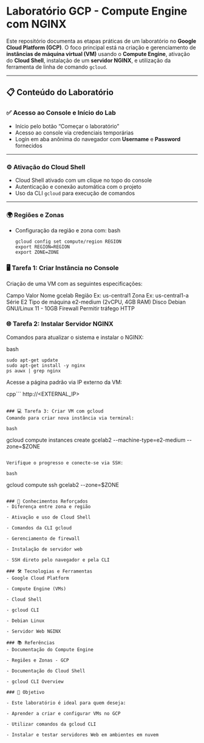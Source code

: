# Laboratório GCP - Compute Engine com NGINX

Este repositório documenta as etapas práticas de um laboratório no **Google Cloud Platform (GCP)**. O foco principal está na criação e gerenciamento de **instâncias de máquina virtual (VM)** usando o **Compute Engine**, ativação do **Cloud Shell**, instalação de um **servidor NGINX**, e utilização da ferramenta de linha de comando `gcloud`.

---

## 📋 Conteúdo do Laboratório

### ✅ Acesso ao Console e Início do Lab

- Início pelo botão “Começar o laboratório”
- Acesso ao console via credenciais temporárias
- Login em aba anônima do navegador com **Username** e **Password** fornecidos

---

### ⚙️ Ativação do Cloud Shell

- Cloud Shell ativado com um clique no topo do console
- Autenticação e conexão automática com o projeto
- Uso da CLI `gcloud` para execução de comandos

---

### 🌍 Regiões e Zonas

- Configuração da região e zona com:
bash
  ```
  gcloud config set compute/region REGION
  export REGION=REGION
  export ZONE=ZONE
  ```


### 🖥️ Tarefa 1: Criar Instância no Console
Criação de uma VM com as seguintes especificações:

Campo	Valor
Nome	gcelab
Região	Ex: us-central1
Zona	Ex: us-central1-a
Série	E2
Tipo de máquina	e2-medium (2vCPU, 4GB RAM)
Disco	Debian GNU/Linux 11 - 10GB
Firewall	Permitir tráfego HTTP

### 🌐 Tarefa 2: Instalar Servidor NGINX
Comandos para atualizar o sistema e instalar o NGINX:

bash
```
sudo apt-get update
sudo apt-get install -y nginx
ps auwx | grep nginx
```

Acesse a página padrão via IP externo da VM:

cpp```
http://<EXTERNAL_IP>
```

### 💻 Tarefa 3: Criar VM com gcloud
Comando para criar nova instância via terminal:

bash
```
gcloud compute instances create gcelab2 --machine-type=e2-medium --zone=$ZONE
```

Verifique o progresso e conecte-se via SSH:

bash
```
gcloud compute ssh gcelab2 --zone=$ZONE
```

### 🧠 Conhecimentos Reforçados
- Diferença entre zona e região

- Ativação e uso de Cloud Shell

- Comandos da CLI gcloud

- Gerenciamento de firewall

- Instalação de servidor web

- SSH direto pelo navegador e pela CLI

### 🛠️ Tecnologias e Ferramentas
- Google Cloud Platform

- Compute Engine (VMs)

- Cloud Shell

- gcloud CLI

- Debian Linux

- Servidor Web NGINX

### 📚 Referências
- Documentação do Compute Engine

- Regiões e Zonas - GCP

- Documentação do Cloud Shell

- gcloud CLI Overview

### 🚀 Objetivo

- Este laboratório é ideal para quem deseja:

- Aprender a criar e configurar VMs no GCP

- Utilizar comandos da gcloud CLI

- Instalar e testar servidores Web em ambientes em nuvem